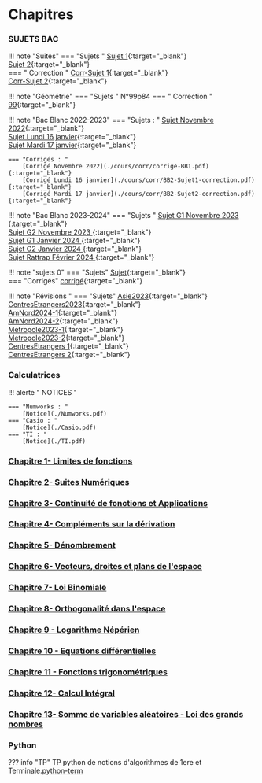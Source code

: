 # Chapitres  

### SUJETS BAC
!!! note "Suites" 
    === "Sujets "
        [Sujet 1](./cours/TYPE-BAC.pdf){:target="_blank"}  
        [Sujet 2](./cours/Sujet2.pdf){:target="_blank"}  
    === " Correction "
        [Corr-Sujet 1](./cours/corr/sujet1.pdf){:target="_blank"}  
        [Corr-Sujet 2](./cours/corr/sujet2.pdf){:target="_blank"}  

!!! note "Géométrie"
    === "Sujets "
         N°99p84
    === " Correction "
        [99](./cours/99.pdf){:target="_blank"}  

!!! note "Bac Blanc 2022-2023" 
    === "Sujets : "
        [Sujet Novembre 2022](./cours/BB1.pdf){:target="_blank"}  
        [Sujet Lundi 16 janvier](./cours/sujetLundi.pdf){:target="_blank"}  
        [Sujet Mardi 17 janvier](./cours/sujetMardi.pdf){:target="_blank"}  

    === "Corrigés : "
        [Corrigé Novembre 2022](./cours/corr/corrige-BB1.pdf){:target="_blank"}  
        [Corrigé Lundi 16 janvier](./cours/corr/BB2-Sujet1-correction.pdf){:target="_blank"}  
        [Corrigé Mardi 17 janvier](./cours/corr/BB2-Sujet2-correction.pdf){:target="_blank"}

!!! note "Bac Blanc 2023-2024"
    === "Sujets "
         [Sujet G1 Novembre 2023 ](./cours/BB1-G1.pdf){:target="_blank"}  
         [Sujet G2 Novembre 2023 ](./cours/BB1-G2.pdf){:target="_blank"}  
         [Sujet G1 Janvier 2024 ](./cours/BB2-G1.pdf){:target="_blank"}  
         [Sujet G2 Janvier 2024 ](./cours/BB2-G2.pdf){:target="_blank"}  
         [Sujet Rattrap Février 2024 ](./cours/BB-rattrapage.pdf){:target="_blank"}   
        
!!! note "sujets 0"
    === "Sujets"
        [Sujet](./cours/Sujets0.pdf){:target="_blank"}  
    === "Corrigés"
        [corrigé](./cours/Corriges-Sujets0.pdf){:target="_blank"}  

!!! note "Révisions "
    === "Sujets"
        [Asie2023](./cours/Asie_spe_J1_23_mars_2023_DV.pdf){:target="_blank"}  
        [CentresEtrangers2023](./cours/BAC-Spe-Madagascar.pdf){:target="_blank"}  
        [AmNord2024-1](./cours/BAC-amerique-nord-sujet1.pdf){:target="_blank"}  
        [AmNord2024-2](./cours/BAC-amerique-nord-sujet2.pdf){:target="_blank"}  
        [Metropole2023-1](./cours/BAC-metropole-sujet1.pdf){:target="_blank"}  
        [Metropole2023-2](./cours/BAC-metropole-sujet2.pdf){:target="_blank"}  
        [CentresEtrangers 1](./cours/CentreEtrangers1.pdf){:target="_blank"}  
        [CentresEtrangers 2](./cours/CentreEtrangers2.pdf){:target="_blank"}  
### Calculatrices 
!!! alerte " NOTICES "

    === "Numworks : "
        [Notice](./Numworks.pdf) 
    === "Casio : "
        [Notice](./Casio.pdf)
    === "TI : " 
        [Notice](./TI.pdf)

### [Chapitre 1- Limites de fonctions](./cours/Chap1/Chap1.md)

### [Chapitre 2- Suites Numériques](./cours/Chap2/Chap2.md)

### [Chapitre 3- Continuité de fonctions et Applications](./cours/Chap3/Chap3.md)

### [Chapitre 4- Compléments sur la dérivation](./cours/Chap4/Chap4.md)
    
### [Chapitre 5- Dénombrement](./cours/Chap5/Chap5.md)

### [Chapitre 6- Vecteurs, droites et plans de l'espace](./cours/Chap6/Chap6.md)    

### [Chapitre 7- Loi Binomiale](./cours/Chap7/Chap7.md)    

### [Chapitre 8- Orthogonalité dans l'espace](./cours/Chap8/Chap8.md)    

### [Chapitre 9 - Logarithme Népérien](./cours/Chap9/Chap9.md)

### [Chapitre 10 - Equations différentielles](./cours/Chap10/Chap10.md)

### [Chapitre 11 - Fonctions trigonométriques](./cours/Chap11/Chap11.md)

### [Chapitre 12- Calcul Intégral](./cours/Chap12/Chap12.md)

### [Chapitre 13- Somme de variables aléatoires - Loi des grands nombres](./cours/Chap13/Chap13.md)


### Python
??? info "TP"
    TP python de notions d'algorithmes de 1ere et Terminale.[python-term](./python-term.ipynb)
